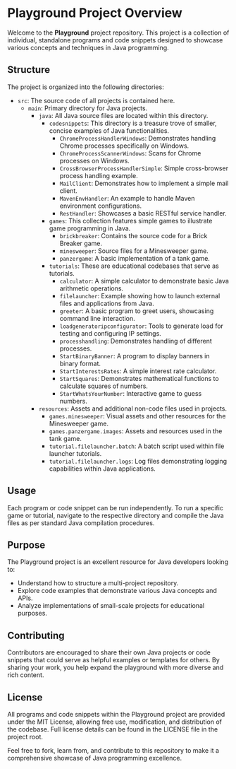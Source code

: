 # Playground Project Overview

Welcome to the **Playground** project repository. This project is a collection of individual, standalone programs and code snippets designed to showcase various concepts and techniques in Java programming.

## Structure

The project is organized into the following directories:
- `src`: The source code of all projects is contained here.
    - `main`: Primary directory for Java projects.
        - `java`: All Java source files are located within this directory.
            - `codesnippets`: This directory is a treasure trove of smaller, concise examples of Java functionalities.
                - `ChromeProcessHandlerWindows`: Demonstrates handling Chrome processes specifically on Windows.
                - `ChromeProcessScannerWindows`: Scans for Chrome processes on Windows.
                - `CrossBrowserProcessHandlerSimple`: Simple cross-browser process handling example.
                - `MailClient`: Demonstrates how to implement a simple mail client.
                - `MavenEnvHandler`: An example to handle Maven environment configurations.
                - `RestHandler`: Showcases a basic RESTful service handler.
            - `games`: This collection features simple games to illustrate game programming in Java.
                - `brickbreaker`: Contains the source code for a Brick Breaker game.
                - `minesweeper`: Source files for a Minesweeper game.
                - `panzergame`: A basic implementation of a tank game.
            - `tutorials`: These are educational codebases that serve as tutorials.
                - `calculator`: A simple calculator to demonstrate basic Java arithmetic operations.
                - `filelauncher`: Example showing how to launch external files and applications from Java.
                - `greeter`: A basic program to greet users, showcasing command line interaction.
                - `loadgeneratoripconfigurator`: Tools to generate load for testing and configuring IP settings.
                - `processhandling`: Demonstrates handling of different processes.
                - `StartBinaryBanner`: A program to display banners in binary format.
                - `StartInterestsRates`: A simple interest rate calculator.
                - `StartSquares`: Demonstrates mathematical functions to calculate squares of numbers.
                - `StartWhatsYourNumber`: Interactive game to guess numbers.
        - `resources`: Assets and additional non-code files used in projects.
            - `games.minesweeper`: Visual assets and other resources for the Minesweeper game.
            - `games.panzergame.images`: Assets and resources used in the tank game.
            - `tutorial.filelauncher.batch`: A batch script used within file launcher tutorials.
            - `tutorial.filelauncher.logs`: Log files demonstrating logging capabilities within Java applications.

## Usage

Each program or code snippet can be run independently. To run a specific game or tutorial, navigate to the respective directory and compile the Java files as per standard Java compilation procedures.

## Purpose
The Playground project is an excellent resource for Java developers looking to:

- Understand how to structure a multi-project repository.
- Explore code examples that demonstrate various Java concepts and APIs.
- Analyze implementations of small-scale projects for educational purposes.

## Contributing
Contributors are encouraged to share their own Java projects or code snippets that could serve as helpful examples or templates for others. By sharing your work, you help expand the playground with more diverse and rich content.

## License
All programs and code snippets within the Playground project are provided under the MIT License, allowing free use, modification, and distribution of the codebase. Full license details can be found in the LICENSE file in the project root.

Feel free to fork, learn from, and contribute to this repository to make it a comprehensive showcase of Java programming excellence.